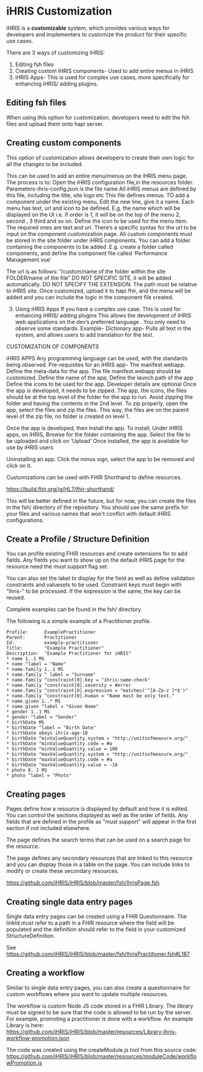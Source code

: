# iHRIS Customization

iHRIS is a **customizable** system, which provides various ways for developers and implementers to customize the product for their specific use cases.

There are 3 ways of customizing iHRIS:

1. Editing fsh files
2. Creating custom iHRIS components- Used to add entire menus in iHRIS
3. iHRIS Apps- This is used  for complex use cases, more specifically for enhancing iHRIS/ adding plugins.

## Editing fsh files

When using this option for customization, developers need to edit the fsh files and upload them onto hapi server.

## Creating custom components

This option of customization allows developers to create their own logic for all the changes to be included.

This can be used to add an entire menu/menus on the iHRIS menu page. The process is to:
Open the iHRIS configuration file,in the resources folder.
Parameters-ihris-config.json is the file name
All iHRIS menus are defined by this file, including the title, site logo etc
This file defines menus.
TO add a component under the existing menu,
Edit the new line, give it a name.
Each menu has text, url and icon to be defined.
E.g. the name which will be displayed on the UI i.e. if order is 1, it will be on the top of the menu 2, second , 3 third and so on.
Define the icon to be used for the menu item.
The required ones are text and url.
There’s a specific syntax for the url to be input on the component customization page.
All custom components must be stored in the site folder under iHRIS components. You can add a folder containing the components to be added
.E.g. create a folder called components, and define the component file called ‘Performance Management.vue’

The url is as follows:
“/custom/name of the folder within the site FOLDER/name of the file”
DO NOT SPECIFIC SITE, it will be added automatically.
DO NOT SPECIFY THE EXTENSION.
The path must be relative to iHRIS site.
Once customized, upload it to hapi fhir, and the menu will be added and you can include the logic in the component file created.

3. Using iHRIS Apps
If you have a complex use case. This is used for enhancing iHRIS/ adding plugins
This allows the development of iHRIS  web applications on the dev’s preferred language .
You only need to observe some standards.
Example- Dictionary app- Pulls all text in the system, and allows users to add translation for the text.

CUSTOMIZATION OF COMPONENTS

iHRIS APPS
Any programming language can be used, with the standards being observed.
Pre-requisites for an iHRIS app- The manifest.webapp.
Define the meta-data for the app.
The file manifest.webapp should be customized.
Define the name of the app,
Define the launch path of the app
Define the icons to be used for the app.
Developer details are optional
Once the app is developed, it needs to be zipped.
The app, the icons, the files should be at the top level of the folder for the app to run.
Avoid zipping the folder and having the contents in the 2nd level.
To zip properly, open the app, select the files and zip the files. This way, the files are on the parent level of the zip file, no folder is created on level 1.

Once the app is developed, then install the app. To install,
Under iHRIS apps, on iHRIS, Browse for the folder containing the app.
Select the file to be uploaded and click on ‘Upload’
Once installed, the app is available for use by iHRIS users

Uninstalling an app.
Click the minus sign, select the app to be removed and click on it.

Customizations can be used with FHIR Shorthand to define resources.

<https://build.fhir.org/ig/HL7/fhir-shorthand/>

This will be better defined in the future, but for now, you can create the files
in the fsh/ directory of the repository.  You should use the same prefix for your
files and various names that won't conflict with default iHRIS configurations.

## Create a Profile / Structure Definition

You can profile existing FHIR resources and create extensions for to add fields.  Any fields
you want to show up on the default iHRIS page for the resource need the must support flag set.

You can also set the label to display for the field as well as define validation constraints and
valuesets to be used.  Constraint keys must begin with "ihris-" to be processed.  If the expression
is the same, the key can be reused.

Complete examples can be found in the fsh/ directory.

The following is a simple example of a Practitioner profile.

```
Profile:      ExamplePractitioner
Parent:       Practitioner
Id:           example-practitioner
Title:        "Example Practitioner"
Description:  "Example Practitioner for iHRIS"
* name 1..1 MS
* name ^label = "Name"
* name.family 1..1 MS
* name.family ^ label = "Surname"
* name.family ^constraint[0].key = "ihris-name-check"
* name.family ^constraint[0].severity = #error
* name.family ^constraint[0].expression = "matches('^[A-Za-z ]*$')"
* name.family ^constraint[0].human = "Name must be only text."
* name.given 1..* MS
* name.given ^label = "Given Name"
* gender 1..1 MS
* gender ^label = "Gender"
* birthDate MS
* birthDate ^label = "Birth Date"
* birthDate obeys ihris-age-18
* birthDate ^minValueQuantity.system = "http://unitsofmeasure.org/"
* birthDate ^minValueQuantity.code = #a
* birthDate ^minValueQuantity.value = 100
* birthDate ^maxValueQuantity.system = "http://unitsofmeasure.org/"
* birthDate ^maxValueQuantity.code = #a
* birthDate ^maxValueQuantity.value = -18
* photo 0..1 MS
* photo ^label = "Photo"
```

## Creating pages

Pages define how a resource is displayed by default and how it is edited.  You can control
the sections displayed as well as the order of fields.  Any fields that are defined in
the profile as "must support" will appear in the first section if not included elsewhere.

The page defines the search terms that can be used on a search page for the resource.

The page defines any secondary resources that are linked to this resource and you can display
those in a table on the page.  You can include links to modify or create these secondary resources.

<https://github.com/iHRIS/iHRIS/blob/master/fsh/IhrisPage.fsh>

## Creating single data entry pages

Single data entry pages can be created using a FHIR Questionnaire.  The linkId must refer
to a path in a FHIR resource where the field will be populated and the definition
should refer to the field in your customized StructureDefinition.

See <https://github.com/iHRIS/iHRIS/blob/master/fsh/IhrisPractitioner.fsh#L187>

## Creating a workflow

Similar to single data entry pages, you can also create a questionnaire
for custom workflows where you want to update multiple resources.

The workflow is custom Node JS code stored in a FHIR Library.  The library must be signed to be sure
that the code is allowed to be run by the server.  For example, promoting
a practitioner is done with a workflow.  An example Library is
here:  <https://github.com/iHRIS/iHRIS/blob/master/resources/Library-ihris-workflow-promotion.json>

The code was created using the createModule.js tool from this source
code:  <https://github.com/iHRIS/iHRIS/blob/master/resources/moduleCode/workflowPromotion.js>
